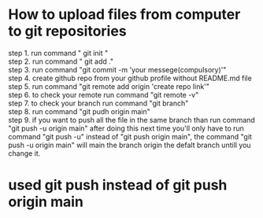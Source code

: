 # How to upload files from computer to git repositories

step 1. run command " git init "  
step 2. run command " git add ."  
step 3. run command "git commit -m 'your messege(compulsory)'"  
step 4. create github repo from your github profile without README.md file  
step 5. run command "git remote add origin 'create repo link'"  
step 6. to check your remote run command "git remote -v"  
step 7. to check your branch run command "git branch"  
step 8. run command "git pudh origin main"  
step 9. if you want to push all the file in the same branch than run command "git push -u origin main" after doing this next time you'll only have to run command "git push -u" instead of "git push origin main", the command "git push -u origin main" will main the branch origin the defalt branch untill you change it.

# used git push instead of git push origin main
